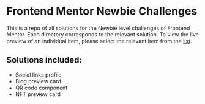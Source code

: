 # Frontend Mentor Newbie Challenges
This is a repo of all solutions for the Newbie level challenges of Frontend Mentor. Each directory corresponds to the relevant solution. To view the live preview of an individual item, please select the relevant item from the [list](link).

## Solutions included:
* Social links profile
* Blog preview card
* QR code component
* NFT preview card